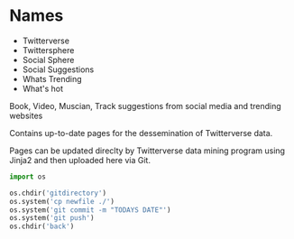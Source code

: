 # Names

- Twitterverse
- Twittersphere
- Social Sphere
- Social Suggestions
- Whats Trending
- What's hot

Book, Video, Muscian, Track suggestions from social media and trending websites

Contains up-to-date pages for the dessemination of Twitterverse data.

Pages can be updated direclty by Twitterverse data mining program using Jinja2 and then uploaded here via Git.

```python
import os

os.chdir('gitdirectory')
os.system('cp newfile ./')
os.system('git commit -m "TODAYS DATE"')
os.system('git push')
os.chdir('back')
```
